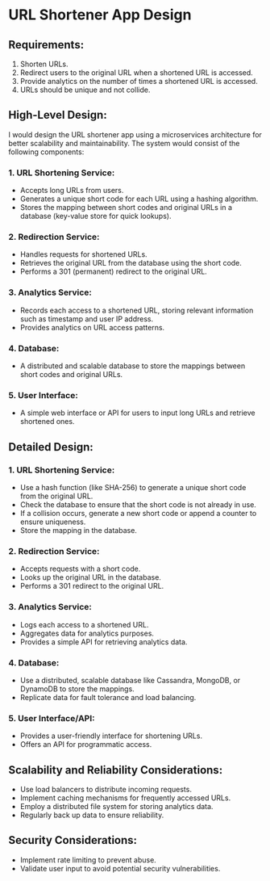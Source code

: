 # URL Shortener App Design

## Requirements:
1. Shorten URLs.
2. Redirect users to the original URL when a shortened URL is accessed.
3. Provide analytics on the number of times a shortened URL is accessed.
4. URLs should be unique and not collide.

## High-Level Design:
I would design the URL shortener app using a microservices architecture for better scalability and maintainability. The system would consist of the following components:

### 1. URL Shortening Service:
   - Accepts long URLs from users.
   - Generates a unique short code for each URL using a hashing algorithm.
   - Stores the mapping between short codes and original URLs in a database (key-value store for quick lookups).

### 2. Redirection Service:
   - Handles requests for shortened URLs.
   - Retrieves the original URL from the database using the short code.
   - Performs a 301 (permanent) redirect to the original URL.

### 3. Analytics Service:
   - Records each access to a shortened URL, storing relevant information such as timestamp and user IP address.
   - Provides analytics on URL access patterns.

### 4. Database:
   - A distributed and scalable database to store the mappings between short codes and original URLs.

### 5. User Interface:
   - A simple web interface or API for users to input long URLs and retrieve shortened ones.

## Detailed Design:

### 1. URL Shortening Service:
   - Use a hash function (like SHA-256) to generate a unique short code from the original URL.
   - Check the database to ensure that the short code is not already in use.
   - If a collision occurs, generate a new short code or append a counter to ensure uniqueness.
   - Store the mapping in the database.

### 2. Redirection Service:
   - Accepts requests with a short code.
   - Looks up the original URL in the database.
   - Performs a 301 redirect to the original URL.

### 3. Analytics Service:
   - Logs each access to a shortened URL.
   - Aggregates data for analytics purposes.
   - Provides a simple API for retrieving analytics data.

### 4. Database:
   - Use a distributed, scalable database like Cassandra, MongoDB, or DynamoDB to store the mappings.
   - Replicate data for fault tolerance and load balancing.

### 5. User Interface/API:
   - Provides a user-friendly interface for shortening URLs.
   - Offers an API for programmatic access.

## Scalability and Reliability Considerations:
   - Use load balancers to distribute incoming requests.
   - Implement caching mechanisms for frequently accessed URLs.
   - Employ a distributed file system for storing analytics data.
   - Regularly back up data to ensure reliability.

## Security Considerations:
   - Implement rate limiting to prevent abuse.
   - Validate user input to avoid potential security vulnerabilities.
